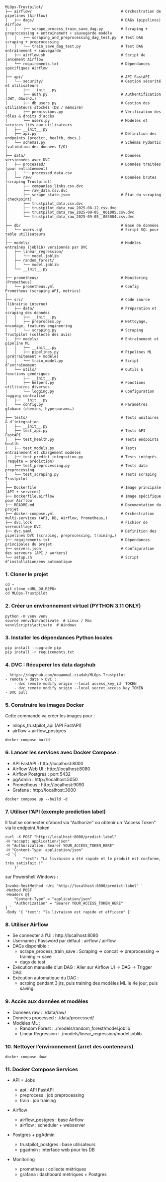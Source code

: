 <pre><code> 
MLOps-Trustpilot/
├── airflow/                                        # Orchestration de pipelines (Airflow)
│   ├── dags/                                       # DAGs (pipelines) Airflow
│   │   ├── scrape_process_train_save_dag.py        # Scraping + preprocessing + entraînement + sauvegarde modèle
│   │   ├── scraping_and_preprocessing_dag_test.py  # Test DAG scraping + preprocessing
│   │   └── train_save_dag_test.py                  # Test DAG entraînement + sauvegarde
│   ├── airflow.sh                                  # Script de lancement Airflow
│   └── requirements.txt                            # Dépendances spécifiques Airflow
│
├── api/                                            # API FastAPI
│   └── security/                                   # Gestion sécurité et utilisateurs
│       ├── __init__.py
│       ├── auth.py                                 # Authentification (JWT, OAuth2…)
│       ├── db_users.py                             # Gestion des utilisateurs stockés (DB / mémoire)
│       ├── permissions.py                          # Vérification des rôles & droits d’accès
│       └── users.py                                # Modèles et services liés aux utilisateurs
│   ├── __init__.py
│   ├── api.py                                      # Définition des endpoints (predict, health, docs…)
│   └── schemas.py                                  # Schémas Pydantic (validation des données I/O)
│
├── data/                                           # Données versionnées avec DVC
│   ├── processed/                                  # Données traitées (pour entraînement)
│   │   └── processed_data.csv
│   └── raw/                                        # Données brutes (scraping Trustpilot)
│       ├── companies_links.csv.dvc
│       ├── raw_data.csv.dvc
│       ├── scrape_state.json                       # État du scraping (checkpoint)
│       ├── trustpilot_data.csv.dvc
│       ├── trustpilot_data_raw_2025-08-12.csv.dvc
│       ├── trustpilot_data_raw_2025-09-05__061005.csv.dvc
│       └── trustpilot_data_raw_2025-09-05__083004.csv.dvc
│
├── db/                                             # Base de données
│   └── users.sql                                   # Script SQL pour table utilisateurs
│
├── models/                                         # Modèles entraînés (joblib) versionnés par DVC
│   ├── linear_regression/
│   │   └── model.joblib
│   ├── random_forest/
│   │   └── model.joblib
│   └── __init__.py
│
├── prometheus/                                     # Monitoring (Prometheus)
│   └── prometheus.yml                              # Config Prometheus (scraping API, metrics)
│
├── src/                                            # Code source (librairie interne)
│   ├── data/                                       # Préparation et scraping des données
│   │   ├── __init__.py
│   │   ├── preprocess.py                           # Nettoyage, encodage, features engineering
│   │   └── scraping.py                             # Scraping Trustpilot (collecte des avis)
│   ├── models/                                     # Entraînement et pipeline ML
│   │   ├── __init__.py
│   │   ├── pipelines.py                            # Pipelines ML (prétraitement + modèle)
│   │   └── train_model.py                          # Script d’entraînement
│   └── utils/                                      # Outils & fonctions génériques
│       ├── __init__.py
│       ├── helpers.py                              # Fonctions utilitaires diverses
│       └── logging.py                              # Configuration logging centralisé
│   ├── __init__.py
│   └── config.py                                   # Paramètres globaux (chemins, hyperparams…)
│
├── tests/                                          # Tests unitaires & d’intégration
│   ├── __init__.py
│   ├── test_api.py                                 # Tests API FastAPI
│   ├── test_health.py                              # Tests endpoints health
│   ├── test_models.py                              # Tests entraînement et chargement modèles
│   ├── test_predict_integration.py                 # Tests intégrés (requête → prédiction)
│   ├── test_preprocessing.py                       # Tests data preprocessing
│   └── test_scraping.py                            # Tests scraping Trustpilot
│
├── Dockerfile                                      # Image principale (API + services)
├── Dockerfile.airflow                              # Image spécifique pour Airflow
├── README.md                                       # Documentation du projet
├── docker-compose.yml                              # Orchestration multi-services (API, DB, Airflow, Prometheus…)
├── dvc.lock                                        # Fichier de verrouillage DVC 
├── dvc.yaml                                        # Définition des pipelines DVC (scraping, preprocessing, training…)
├── requirements.txt                                # Dépendances principales du projet
├── servers.json                                    # Configuration des serveurs (API / workers)
└── setup.sh                                        # Script d’installation/env automatique
</code></pre>

### 1. Cloner le projet 
``` 
cd ~
git clone <URL_DU_REPO>
cd MLOps-Trustpilot
```

### 2. Créer un environnement virtuel (PYTHON 3.11 ONLY)
```
python -m venv venv
source venv/bin/activate  # Linux / Mac
venv\Scripts\activate  # Windows
```

### 3. Installer les dépendances Python locales
```
pip install --upgrade pip
pip install -r requirements.txt
```  
  
### 4. DVC : Récuperer les data dagshub
```
- https://dagshub.com/mouammal.ziadah/MLOps-Trustpilot
- remote > data > DVC :  
    - dvc remote modify origin --local access_key_id  TOKEN
    - dvc remote modify origin --local secret_access_key TOKEN
- DVC pull
``` 

### 5. Construire les images Docker

Cette commande va créer les images pour :  
- mlops_trustpilot_api (API FastAPI)    
- airflow + airflow_postgres  
```
docker compose build 
```

### 6. Lancer les services avec Docker Compose :  
- API FastAPI : http://localhost:8000   
- Airflow Web UI : http://localhost:8080  
- Airflow Postgres : port 5432  
- pgAdmin : http://localhost:5050
- Prometheus : http://localhost:9090
- Grafana : http://localhost:3000  
```
docker compose up --build -d
```

### 7. Utiliser l’API (exemple prediction label)
Il faut se connecter d'abord via "Authorize" ou obtenir un "Access Token" via le endpoint /token  
```   
curl -X POST "http://localhost:8000/predict-label" 
-H "accept: application/json" 
-H "Authorization: Bearer YOUR_ACCESS_TOKEN_HERE" 
-H "Content-Type: application/json" 
-d '{
        "text": "La livraison a été rapide et le produit est conforme, très satisfait !"
    }'
```
sur Powershell Windows : 
```   
Invoke-RestMethod -Uri "http://localhost:8000/predict-label" `
-Method POST `
-Headers @{
    "Content-Type" = "application/json"
    "Authorization" = "Bearer YOUR_ACCESS_TOKEN_HERE"
} `
-Body '{ "text": "la livraison est rapide et efficace" }'
```

### 8. Utiliser Airflow  
- Se connecter à l’UI : http://localhost:8080
- Username / Password par défaut : airflow / airflow  
- DAGs disponible :  
    - scrape_process_train_save : Scraping → concat → preprocessing → training → save 
    - dags de test
- Exécution manuelle d’un DAG :
    Aller sur Airflow UI → DAG → Trigger DAG
- Exécution automatique du DAG :
    - scrping pendant 3 jrs, puis training des modèles ML le 4e jour, puis saving.  
  
### 9. Accès aux données et modèles  
- Données raw : ./data/raw/
- Données processed : ./data/processed/
- Modèles ML :
    - Random Forest : ./models/random_forest/model.joblib  
    - Linear Regression : ./models/linear_regression/model.joblib

### 10. Nettoyer l’environnement (arret des conteneurs) 
``` 
docker compose down 
```
 
### 11. Docker Compose Services
- API + Jobs
    - api : API FastAPI
    - preprocess : job preprocessing
    - train : job training

- Airflow
    - airflow_postgres : base Airflow
    - airflow : scheduler + webserver

- Postgres + pgAdmin
    - trustpilot_postgres : base utilisateurs
    - pgadmin : interface web pour les DB

- Monitoring
    - prometheus : collecte métriques
    - grafana : dashboard métriques + Postgres
